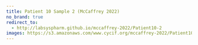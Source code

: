 ```yaml
---
title: Patient 10 Sample 2 (McCaffrey 2022)
no_brand: true
redirect_to:
  - http://labsyspharm.github.io/mccaffrey-2022/Patient10-2
images: https://s3.amazonaws.com/www.cycif.org/mccaffrey-2022/Patient10-2
---
```

